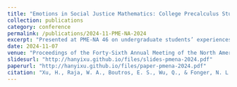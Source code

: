 ```yaml
---
title: "Emotions in Social Justice Mathematics: College Precalculus Students’ Experience"
collection: publications
category: conference
permalink: /publications/2024-11-PME-NA-2024
excerpt: "Presented at PME-NA 46 on undergraduate students’ experiences of emotions in social justice mathematics."
date: 2024-11-07
venue: "Proceedings of the Forty-Sixth Annual Meeting of the North American Chapter of the International Group for the Psychology of Mathematics Education"
slidesurl: "http://hanyixu.github.io/files/slides-pmena-2024.pdf"
paperurl: "http://hanyixu.github.io/files/paper-pmena-2024.pdf"
citation: "Xu, H., Raja, W. A., Boutros, E. S., Wu, Q., & Fonger, N. L. (2024). Emotions in social justice mathematics: College precalculus students' experience. In K. W. Kosko, J. Caniglia, S. A. Courtney, M. Zolfaghari, & G. A. Morris (Eds.), *Proceedings of the Forty-Sixth Annual Meeting of the North American Chapter of the International Group for the Psychology of Mathematics Education*. Kent State University."
---
```

